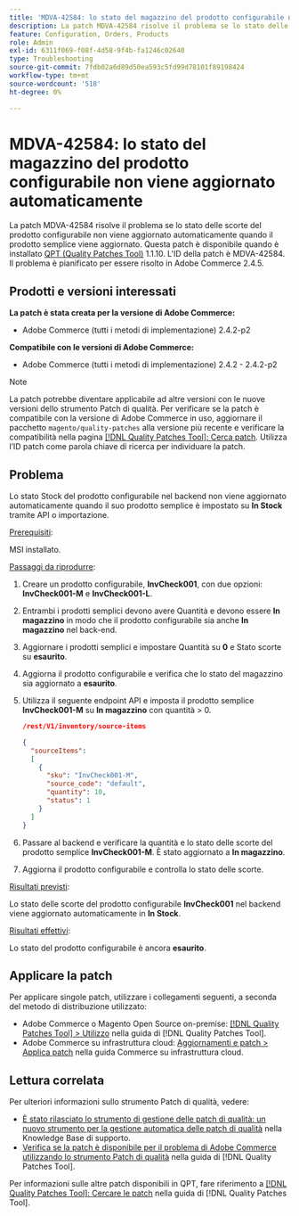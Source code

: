 ```yaml
---
title: 'MDVA-42584: lo stato del magazzino del prodotto configurabile non viene aggiornato automaticamente'
description: La patch MDVA-42584 risolve il problema se lo stato delle scorte del prodotto configurabile non viene aggiornato automaticamente quando il prodotto semplice viene aggiornato. Questa patch è disponibile quando è installato [Quality Patches Tool (QPT)](https://experienceleague.adobe.com/en/docs/commerce-operations/tools/quality-patches-tool/quality-patches-tool-to-self-serve-quality-patches) 1.1.10. L'ID della patch è MDVA-42584. Il problema è pianificato per essere risolto in Adobe Commerce 2.4.5.
feature: Configuration, Orders, Products
role: Admin
exl-id: 6311f069-f08f-4d58-9f4b-fa1246c02640
type: Troubleshooting
source-git-commit: 7fdb02a6d89d50ea593c5fd99d78101f89198424
workflow-type: tm+mt
source-wordcount: '518'
ht-degree: 0%

---
```


# MDVA-42584: lo stato del magazzino del prodotto configurabile non viene aggiornato automaticamente

La patch MDVA-42584 risolve il problema se lo stato delle scorte del prodotto configurabile non viene aggiornato automaticamente quando il prodotto semplice viene aggiornato. Questa patch è disponibile quando è installato [QPT (Quality Patches Tool)](https://experienceleague.adobe.com/en/docs/commerce-operations/tools/quality-patches-tool/quality-patches-tool-to-self-serve-quality-patches) 1.1.10. L&#39;ID della patch è MDVA-42584. Il problema è pianificato per essere risolto in Adobe Commerce 2.4.5.

## Prodotti e versioni interessati

**La patch è stata creata per la versione di Adobe Commerce:**

* Adobe Commerce (tutti i metodi di implementazione) 2.4.2-p2

**Compatibile con le versioni di Adobe Commerce:**

* Adobe Commerce (tutti i metodi di implementazione) 2.4.2 - 2.4.2-p2

>[!NOTE]
>
>La patch potrebbe diventare applicabile ad altre versioni con le nuove versioni dello strumento Patch di qualità. Per verificare se la patch è compatibile con la versione di Adobe Commerce in uso, aggiornare il pacchetto `magento/quality-patches` alla versione più recente e verificare la compatibilità nella pagina [[!DNL Quality Patches Tool]: Cerca patch](https://experienceleague.adobe.com/en/docs/commerce-operations/tools/quality-patches-tool/quality-patches-tool-to-self-serve-quality-patches). Utilizza l’ID patch come parola chiave di ricerca per individuare la patch.

## Problema

Lo stato Stock del prodotto configurabile nel backend non viene aggiornato automaticamente quando il suo prodotto semplice è impostato su **In Stock** tramite API o importazione.

<u>Prerequisiti</u>:

MSI installato.

<u>Passaggi da riprodurre</u>:

1. Creare un prodotto configurabile, **InvCheck001**, con due opzioni: **InvCheck001-M** e **InvCheck001-L**.
1. Entrambi i prodotti semplici devono avere Quantità e devono essere **In magazzino** in modo che il prodotto configurabile sia anche **In magazzino** nel back-end.
1. Aggiornare i prodotti semplici e impostare Quantità su **0** e Stato scorte su **esaurito**.
1. Aggiorna il prodotto configurabile e verifica che lo stato del magazzino sia aggiornato a **esaurito**.
1. Utilizza il seguente endpoint API e imposta il prodotto semplice **InvCheck001-M** su **In magazzino** con quantità > 0.

   ```JSON
   /rest/V1/inventory/source-items
   
   {
     "sourceItems":
     [
       {
         "sku": "InvCheck001-M",
         "source_code": "default",
         "quantity": 10,
         "status": 1
       }
     ]
   }
   ```

1. Passare al backend e verificare la quantità e lo stato delle scorte del prodotto semplice **InvCheck001-M**. È stato aggiornato a **In magazzino**.
1. Aggiorna il prodotto configurabile e controlla lo stato delle scorte.

<u>Risultati previsti</u>:

Lo stato delle scorte del prodotto configurabile **InvCheck001** nel backend viene aggiornato automaticamente in **In Stock**.

<u>Risultati effettivi</u>:

Lo stato del prodotto configurabile è ancora **esaurito**.

## Applicare la patch

Per applicare singole patch, utilizzare i collegamenti seguenti, a seconda del metodo di distribuzione utilizzato:

* Adobe Commerce o Magento Open Source on-premise: [[!DNL Quality Patches Tool] > Utilizzo](/help/tools/quality-patches-tool/usage.md) nella guida di [!DNL Quality Patches Tool].
* Adobe Commerce su infrastruttura cloud: [Aggiornamenti e patch > Applica patch](https://experienceleague.adobe.com/docs/commerce-cloud-service/user-guide/develop/upgrade/apply-patches.html) nella guida Commerce su infrastruttura cloud.

## Lettura correlata

Per ulteriori informazioni sullo strumento Patch di qualità, vedere:

* [È stato rilasciato lo strumento di gestione delle patch di qualità: un nuovo strumento per la gestione automatica delle patch di qualità](https://experienceleague.adobe.com/en/docs/commerce-operations/tools/quality-patches-tool/quality-patches-tool-to-self-serve-quality-patches) nella Knowledge Base di supporto.
* [Verifica se la patch è disponibile per il problema di Adobe Commerce utilizzando lo strumento Patch di qualità](/help/tools/quality-patches-tool/patches-available-in-qpt/check-patch-for-magento-issue-with-magento-quality-patches.md) nella guida di [!DNL Quality Patches Tool].

Per informazioni sulle altre patch disponibili in QPT, fare riferimento a [[!DNL Quality Patches Tool]: Cercare le patch](https://experienceleague.adobe.com/tools/commerce-quality-patches/index.html) nella guida di [!DNL Quality Patches Tool].
